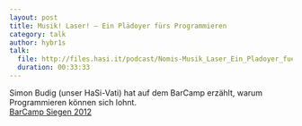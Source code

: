 ```yaml
---
layout: post
title: Musik! Laser! – Ein Plädoyer fürs Programmieren
category: talk
author: hybr1s
talk:
  file: http://files.hasi.it/podcast/Nomis-Musik_Laser_Ein_Pladoyer_fuers_Programmieren.mp3
  duration: 00:33:33
---
```

Simon Budig (unser HaSi-Vati) hat auf dem BarCamp erzählt, warum Programmieren können sich lohnt.  
[BarCamp Siegen 2012](http://barcamp-siegen.de/)
